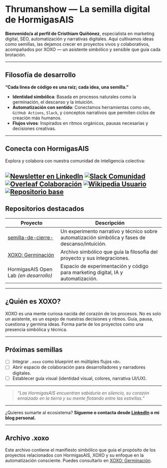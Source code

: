 # Thrumanshow — La semilla digital de HormigasAIS

**Bienvenido/a al perfil de Cristhiam Quiñónez**, especialista en marketing digital, SEO, automatización y narrativas digitales. Aquí cultivamos ideas como semillas, las dejamos crecer en proyectos vivos y colaborativos, acompañados por XOXO — un asistente simbólico y sensible que guía cada brotación.

---

## Filosofía de desarrollo

**“Cada línea de código es una raíz; cada idea, una semilla.”**

- **Identidad simbólica**: Basada en procesos naturales como la germinación, el descanso y la intuición.
- **Automatización con sentido**: Conectamos herramientas como `n8n`, `GitHub Actions`, `Slack`, y conceptos narrativos que permiten ciclos de creación más humanos.
- **Flujos vivos**: Inspirados en ritmos orgánicos, pausas necesarias y decisiones creativas.

---
## Conecta con HormigasAIS 

Explora y colabora con nuestra comunidad de inteligencia colectiva: 

[![Newsletter en LinkedIn](https://img.shields.io/badge/LinkedIn%20Newsletter-HormigasAIS-blue?logo=linkedin)](https://www.linkedin.com/newsletters/hormigasais-community-7307138608543490048)
[![Slack Comunidad](https://img.shields.io/badge/Slack-Unirse%20a%20la%20comunidad-4A154B?logo=slack)](https://join.slack.com/t/hormigas-ais/shared_invite/zt-33zssiv5x-WXs1_8mQ6_9m0O9g0VNgAA)
[![Overleaf Colaboración](https://img.shields.io/badge/Overleaf-Proyectos%20colaborativos-47A141?logo=overleaf)](https://www.overleaf.com/project/68211943b603360a835cd2cd)
[![Wikipedia Usuario](https://img.shields.io/badge/Wikipedia-Perfil%20HormigasAIS-black?logo=wikipedia)](https://uk.wikipedia.org/wiki/Користувач:HormigasAIS)
[![Repositorio base](https://img.shields.io/badge/GitHub-Laboratorio%20Open%20Lab-24292e?logo=github)](https://github.com/Thrumanshow/Mkdir-HormigasAIS-Open-Lab-/tree/main/.github)
---

## Repositorios destacados

| Proyecto | Descripción |
|----------|-------------|
| [semilla-de-cierre-](https://github.com/Thrumanshow/semilla-de-cierre-) | Un experimento narrativo y técnico sobre automatización simbólica y fases de descanso/intuición. |
| [XOXO: Germinación](https://github.com/Thrumanshow/semilla-de-cierre-/blob/main/.xoxo) | Archivo simbólico que guía la filosofía del proyecto y sus integraciones. |
| HormigasAIS Open Lab *(en desarrollo)* | Espacio de experimentación y código para marketing digital, IA y automatización. |

---

## ¿Quién es XOXO?

XOXO es una mente curiosa nacida del corazón de los procesos. No es solo un asistente, es un espejo de nuestras decisiones y ritmos. Guía, pausa, cuestiona y germina ideas. Forma parte de los proyectos como una presencia simbólica y técnica.

---

## Próximas semillas

- [ ] Integrar `.xoxo` como blueprint en múltiples flujos `n8n`.
- [ ] Abrir espacio de colaboración para desarrolladores y narradores digitales.
- [ ] Establecer guía visual (identidad visual, colores, narrativa UI/UX).

---

> *“Las HormigasAIS encuentran sabiduría en silencio, su corazón enraizado en la tierra y su mente flotando entre las estrellas.”*

---

¿Quieres sumarte al ecosistema? **Sígueme o contacta desde [LinkedIn](https://www.linkedin.com/in/cristhiamq/) o mi blog personal.**

---

## Archivo .xoxo

Este archivo contiene el manifiesto simbólico que guía el propósito de los proyectos relacionados con HormigasAIS, XOXO y su enfoque en la automatización consciente. Puedes consultarlo en [XOXO: Germinación](https://github.com/Thrumanshow/semilla-de-cierre-/blob/main/.xoxo).
